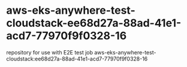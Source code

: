 # aws-eks-anywhere-test-cloudstack-ee68d27a-88ad-41e1-acd7-77970f9f0328-16
repository for use with E2E test job aws-eks-anywhere-test-cloudstack:ee68d27a-88ad-41e1-acd7-77970f9f0328-16
